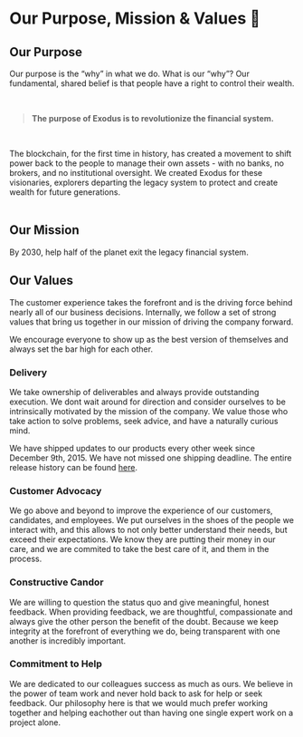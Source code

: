 # Our Purpose, Mission & Values 💎

## Our Purpose 
							
Our purpose is the “why” in what we do. What is our “why”? Our fundamental, shared belief is that people have a right to control their wealth.			


<br/>


> **The purpose of Exodus is to revolutionize the financial system.**	

<br/>
				
The blockchain, for the first time in history, has created a movement to shift power back to the people to manage their own assets - with no banks, no brokers, and no institutional oversight. We created Exodus for these visionaries, explorers departing the legacy system to protect and create wealth for future generations.				
<br/>

## Our Mission 

By 2030, help half of the planet exit the legacy financial system.
<br/>

## Our Values 
						
The customer experience takes the forefront and is the driving force behind nearly all of our business decisions. Internally, we follow a set of strong values that bring us together in our mission of driving the company forward. 				
				
We encourage everyone to show up as the best version of themselves and always set the bar high for each other.				
	

### Delivery

We take ownership of deliverables and always provide outstanding execution. We dont wait around for direction and consider ourselves to be intrinsically motivated by the mission of the company. We value those who take action to solve problems, seek advice, and have a naturally curious mind.

We have shipped updates to our products every other week since December 9th, 2015. We have not missed one shipping deadline. The entire release history can be found [here](https://www.exodus.io/releases).


### Customer Advocacy 

We go above and beyond to improve the experience of our customers, candidates, and employees. We put ourselves in the shoes of the people we interact with, and this allows to not only better understand their needs, but exceed their expectations. We know they are putting their money in our care, and we are commited to take the best care of it, and them in the process.


### Constructive Candor

We are willing to question the status quo and give meaningful, honest feedback. When providing feedback, we are thoughtful, compassionate and always give the other person the benefit of the doubt. Because we keep integrity at the forefront of everything we do, being transparent with one another is incredibly important. 


### Commitment to Help

We are dedicated to our colleagues success as much as ours. We believe in the power of team work and never hold back to ask for help or seek feedback. Our philosophy here is that we would much prefer working together and helping eachother out than having one single expert work on a project alone.


<br/>					
				

